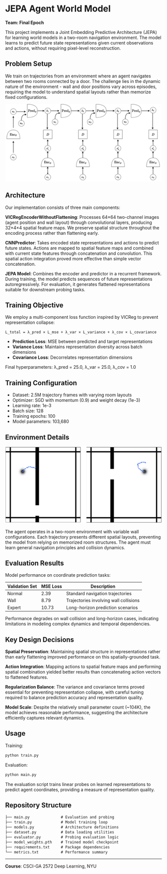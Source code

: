 # JEPA Agent World Model

**Team: Final Epoch**

This project implements a Joint Embedding Predictive Architecture (JEPA) for learning world models in a two-room navigation environment. The model learns to predict future state representations given current observations and actions, without requiring pixel-level reconstruction.

## Problem Setup

We train on trajectories from an environment where an agent navigates between two rooms connected by a door. The challenge lies in the dynamic nature of the environment - wall and door positions vary across episodes, requiring the model to understand spatial layouts rather than memorize fixed configurations.

![JEPA Architecture](assets/hjepa.png)

## Architecture

Our implementation consists of three main components:

**VICRegEncoderWithoutFlattening**: Processes 64×64 two-channel images (agent position and wall layout) through convolutional layers, producing 32×4×4 spatial feature maps. We preserve spatial structure throughout the encoding process rather than flattening early.

**CNNPredictor**: Takes encoded state representations and actions to predict future states. Actions are mapped to spatial feature maps and combined with current state features through concatenation and convolution. This spatial action integration proved more effective than simple vector concatenation.

**JEPA Model**: Combines the encoder and predictor in a recurrent framework. During training, the model predicts sequences of future representations autoregressively. For evaluation, it generates flattened representations suitable for downstream probing tasks.

## Training Objective

We employ a multi-component loss function inspired by VICReg to prevent representation collapse:

```
L_total = λ_pred × L_mse + λ_var × L_variance + λ_cov × L_covariance
```

- **Prediction Loss**: MSE between predicted and target representations
- **Variance Loss**: Maintains representation diversity across batch dimensions  
- **Covariance Loss**: Decorrelates representation dimensions

Final hyperparameters: λ_pred = 25.0, λ_var = 25.0, λ_cov = 1.0

## Training Configuration

- Dataset: 2.5M trajectory frames with varying room layouts
- Optimizer: SGD with momentum (0.9) and weight decay (1e-3)
- Learning rate: 1e-3
- Batch size: 128
- Training epochs: 100
- Model parameters: 103,680

## Environment Details

![Environment Examples](assets/two_rooms.png)

The agent operates in a two-room environment with variable wall configurations. Each trajectory presents different spatial layouts, preventing the model from relying on memorized room structures. The agent must learn general navigation principles and collision dynamics.

## Evaluation Results

Model performance on coordinate prediction tasks:

| Validation Set | MSE Loss | Description |
|----------------|----------|-------------|
| Normal | 2.39 | Standard navigation trajectories |
| Wall | 8.79 | Trajectories involving wall collisions |
| Expert | 10.73 | Long-horizon prediction scenarios |

Performance degrades on wall collision and long-horizon cases, indicating limitations in modeling complex dynamics and temporal dependencies.

## Key Design Decisions

**Spatial Preservation**: Maintaining spatial structure in representations rather than early flattening improved performance on this spatially-grounded task.

**Action Integration**: Mapping actions to spatial feature maps and performing spatial combination yielded better results than concatenating action vectors to flattened features.

**Regularization Balance**: The variance and covariance terms proved essential for preventing representation collapse, with careful tuning required to balance prediction accuracy and representation quality.

**Model Scale**: Despite the relatively small parameter count (~104K), the model achieves reasonable performance, suggesting the architecture efficiently captures relevant dynamics.

## Usage

Training:
```bash
python train.py
```

Evaluation:
```bash
python main.py
```

The evaluation script trains linear probes on learned representations to predict agent coordinates, providing a measure of representation quality.

## Repository Structure

```
├── main.py              # Evaluation and probing
├── train.py             # Model training loop
├── models.py            # Architecture definitions
├── dataset.py           # Data loading utilities
├── evaluator.py         # Probing evaluation logic
├── model_weights.pth    # Trained model checkpoint
├── requirements.txt     # Package dependencies
└── metrics.txt          # Performance summary
```

---

**Course**: CSCI-GA 2572 Deep Learning, NYU
